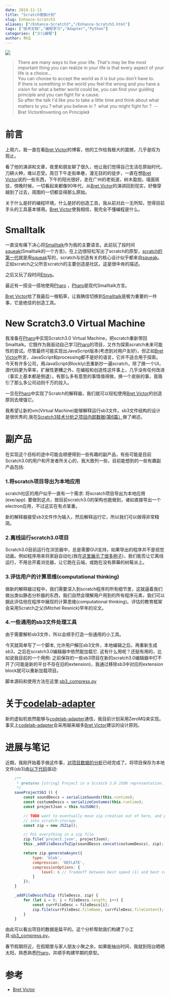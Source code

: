```yaml
---
date: 2019-11-13
title: "Scratch增强计划"
slug: Enhance-Scratch3
aliases: ["/Enhance-Scratch3","/Enhance-Scratch3.html"]
tags: ["技术文档","编程学习","Adapter","Python"]
categories: ["少儿编程"]
author: 种瓜
---
```


<img className="img-responsive" src="/img/create_2767ae26.png" />


>  There are many ways to live your life. That's may be the most important thing you can realize in your life is that every aspect of your life is a choice...  
You can choose to accept the world as it is but you don't have to.  
If there is something in the world you feel the wrong and you have a vision for what a better world could be, you can find your guiding principle and you can fight for a cause.  
So after the talk I'd like you to take a little time and think about what matters to you？what you believe in？ what you might fight for？ -- Bret Victor《Inventing on Principle》

<!--truncate-->


# 前言
上周六，我一直在看[Bret Victor](http://worrydream.com/)的博客，他的工作给我极大的震撼，几乎是叹为观止。


看了他的演讲和文章，夜里和朋友聊了很久，他让我们觉得自己生活在原始时代，刀耕火种，难以忍受。周日下午走街串巷，漫无目的的徒步，一直在想[Bret Victor](http://worrydream.com/)说的一些东西，下午的阳光很好，走在广州的老街道，树木盈抱，墙面斑驳，傍晚时候，一切看起来都像90年代，从[Bret Victor](http://worrydream.com/)的演讲回到现实，好像穿越到了过去，周围的一切都显得那么原始。

关于什么是好的编程环境，什么是好的创造工具，我从前对此一无所知，觉得目前手头的工具基本够用。[Bret Victor](http://worrydream.com/)使我相信，我完全不懂编程是什么。

# Smalltalk
一直没有痛下决心将[Smalltalk](https://zh.wikipedia.org/zh-hans/Smalltalk)作为我的主要语言。此前玩了段时间[squeak](https://zh.wikipedia.org/zh-hans/Squeak)(Smalltalk的一个方言)，在上边很轻松写出了scratch的原型，[scratch的第一代](https://github.com/LLK/Scratch_1.4)就是用[squeak](https://zh.wikipedia.org/zh-hans/Squeak)写的，scratch与创造有关的核心设计似乎都来自[squeak](https://zh.wikipedia.org/zh-hans/Squeak)。正如scratch之父所言scratch的主要创造是社区。这是很中肯的描述。

之后又玩了段时间[Etoys](https://en.wikipedia.org/wiki/Etoys_(programming_language))。

最近有一搭没一搭地使用[Pharo](https://pharo.org/) ，[Pharo](https://pharo.org/)是现代Smalltalk方言。

[Bret Victor](http://worrydream.com/)给了我最后一根稻草，让我确信切换到[Smalltalk](https://zh.wikipedia.org/zh-hans/Smalltalk)是极为重要的一件事，它是绝佳的创造工具。

#   New Scratch3.0 Virtual Machine
我准备在[Pharo](https://pharo.org/)中实现Scratch3.0 Virtual Machine，把scratch重新带回Smalltalk。它既作为我驱动自己学习[Pharo](https://pharo.org/)的项目，又作为探索scratch未来可能性的尝试。尽管最终可能实现出JavaScript版本(考虑到对用户友好)，但正如[Bret Victor](http://worrydream.com/)所言，JavaScript和processing都不是好的语言，它并不适合用于探索。今天有许多公司，用JavaScript(Blockly)去重新抄一遍scratch，除了换一个UI，源代码更为草率，扩展性更糟之外，在编程和创造性这件事上，几乎没有任何改进（事实上基本都是倒退）。有那么多有意思的事情值得做，换一个皮肤的事，竟吸引了那么多公司动则千万的投入。

一旦在[Pharo](https://pharo.org/)中实现了Scratch的解释器，我们就可以轻松使用[Bret Victor](http://worrydream.com/)的创造原则去增强它。

我希望让新的vm(Virtual Machine)能够解释运行sb3文件。sb3文件结构的设计是很优秀的,我在[Scratch3技术分析之项目内部数据(第6篇）](https://blog.just4fun.site/Scratch3_project_json_analysis_6.html)做了阐述。

# 副产品
在实现这个目标的途中可能会顺便得到一些有趣的副产品，有些可能是目前Scratch3.0的用户和开发者所关心的，我大致列一些，目前能想到的一些有趣副产品包括:

### 1.将scratch项目导出为本地应用

scratch社区的用户似乎一直有一个需求: 将scratch项目导出为本地应用(exe/app). 要做到这点，按目前scratch3.0的架构也能做到，诸如直接导出一个electron应用，不过这实在有点笨重。

新的解释器接受sb3文件作为输入，然后解释运行它，所以我们可以做得非常精简。

### 2.离线运行scratch3.0项目

Scratch3.0目前运行在浏览器中，总是需要GUI支持，如果导出的程序并不是视觉动画，例如程序用来将家庭自动化(我在[这里展示了很多例子](https://codelab-adapter-docs.codelab.club/user_guide/gallery/))，我们能否让它离线运行，不用总开着浏览器，让它跑在云端，或跑在没有屏幕的树莓派上。


### 3.评估用户的计算思维(computational thinking)

做新的解释器过程中，我们需要深入到scratch程序的所有细节里，这就逼着我们做出类似静态分析器的东西，我们自然会理解用户用到的所有程序元素，我们可以据此评估他在程序中展现的计算思维(computational thinking)。评估的教育框架会采用Scratch之父(Mitchel Resnick)早年的论文。

### 4.一些通用的sb3文件处理工具 

由于需要解析sb3文件，所以会顺手打造一些通用的小工具。

今天就简单写了一个脚本, 允许用户解压sb3文件，本地编辑之后，再重新生成sb3，之后在scratch3.0编辑器中依然能加载它. 这有什么用呢？还挺有用的，比如说我目前的一个用例: 之前保存的一些sb3项目在新的scratch3.0编辑器中打不开了(可能是新的平台不存在旧的extension)，我通过移除sb3中对应的extension block就可以重新加载项目。

脚本源码和使用方法在这里:[sb3_compress.py](https://gist.github.com/wwj718/cd2447e68409a0f36141f4d1d7698fd9)


# 关于[codelab-adapter](https://codelab-adapter-docs.codelab.club/)
新的虚拟机依然能够与[codelab-adapter](https://codelab-adapter-docs.codelab.club/)通信，我目前计划采用ZeroMQ来实现。事实上[codelab-adapter](https://codelab-adapter-docs.codelab.club/)会采用越来越多[Bret Victor](http://worrydream.com/)建议的设计原则。

# 进展与笔记
近期，我刚开始着手做这件事，[对项目数据的分析](https://blog.just4fun.site/Scratch3_project_json_analysis_6.html)已经完成了。将项目保存为本地文件(sb3)由[以下代码](https://github.com/LLK/scratch-vm/blob/98b92be2d74ba868d876feaf00a02ceb11dbf311/src/virtual-machine.js#L356)驱动:

```js
    /**
     * @returns {string} Project in a Scratch 3.0 JSON representation.
     */
    saveProjectSb3 () {
        const soundDescs = serializeSounds(this.runtime);
        const costumeDescs = serializeCostumes(this.runtime);
        const projectJson = this.toJSON();

        // TODO want to eventually move zip creation out of here, and perhaps
        // into scratch-storage
        const zip = new JSZip();

        // Put everything in a zip file
        zip.file('project.json', projectJson);
        this._addFileDescsToZip(soundDescs.concat(costumeDescs), zip);

        return zip.generateAsync({
            type: 'blob',
            compression: 'DEFLATE',
            compressionOptions: {
                level: 6 // Tradeoff between best speed (1) and best compression (9)
            }
        });
    }

    _addFileDescsToZip (fileDescs, zip) {
        for (let i = 0; i < fileDescs.length; i++) {
            const currFileDesc = fileDescs[i];
            zip.file(currFileDesc.fileName, currFileDesc.fileContent);
        }
    }
```

由此可以看出项目的数据是扁平的。这个分析帮助我们构建了小工具:[sb3_compress.py](https://gist.github.com/wwj718/cd2447e68409a0f36141f4d1d7698fd9)。

春节假期将近，在假期里与家人朋友小聚之余，如果能抽出时间，我就到阳台晒晒太阳，熟悉熟悉[Pharo](https://pharo.org/)，并顺手构建早期的原型。

# 参考
*  [Bret Victor](http://worrydream.com/)